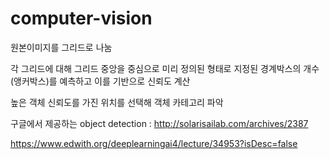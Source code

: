 # computer-vision

원본이미지를 그리드로 나눔

각 그리드에 대해 그리드 중앙을 중심으로 미리 정의된 형태로 지정된 경계박스의 개수(앵커박스)를 예측하고 이를 기반으로 신뢰도 계산

높은 객체 신뢰도를 가진 위치를 선택해 객체 카테고리 파악

구글에서 제공하는 object detection : http://solarisailab.com/archives/2387

https://www.edwith.org/deeplearningai4/lecture/34953?isDesc=false
